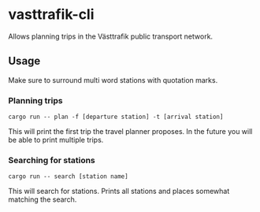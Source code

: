 # vasttrafik-cli

Allows planning trips in the Västtrafik public transport network.

## Usage 
Make sure to surround multi word stations with quotation marks. 

### Planning trips
`cargo run -- plan -f [departure station] -t [arrival station]`


This will print the first trip the travel planner proposes. In the future you will be able to print multiple trips. 

### Searching for stations
`cargo run -- search [station name]`

This will search for stations. Prints all stations and places somewhat matching the search.